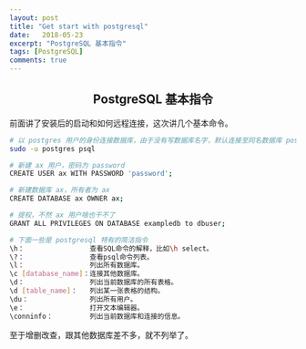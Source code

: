 ```yaml
---
layout: post
title: "Get start with postgresql"
date:   2018-05-23
excerpt: "PostgreSQL 基本指令"
tags: [PostgreSQL]
comments: true
---
```


<center><h2>PostgreSQL 基本指令</h2></center>

<!--more-->

前面讲了安装后的启动和如何远程连接，这次讲几个基本命令。

```sh
# 以 postgres 用户的身份连接数据库，由于没有写数据库名字，默认连接至同名数据库 postgres
sudo -u postgres psql

# 新建 ax 用户，密码为 password
CREATE USER ax WITH PASSWORD 'password';

# 新建数据库 ax，所有者为 ax
CREATE DATABASE ax OWNER ax;

# 提权，不然 ax 用户啥也干不了
GRANT ALL PRIVILEGES ON DATABASE exampledb to dbuser;

# 下面一些是 postgresql 特有的简洁指令
\h：                查看SQL命令的解释，比如\h select。
\?：                查看psql命令列表。
\l：                列出所有数据库。
\c [database_name]：连接其他数据库。
\d：                列出当前数据库的所有表格。
\d [table_name]：   列出某一张表格的结构。
\du：               列出所有用户。
\e：                打开文本编辑器。
\conninfo：         列出当前数据库和连接的信息。
```

至于增删改查，跟其他数据库差不多，就不列举了。